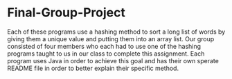 # Final-Group-Project

Each of these programs use a hashing method to sort a long list of words by giving them a unique value and putting them into an array list. Our group consisted of four members who each had to use one of the hashing programs taught to us in our class to complete this assignment. Each program uses Java in order to achieve this goal and has their own sperate README file in order to better explain their specific method. 
